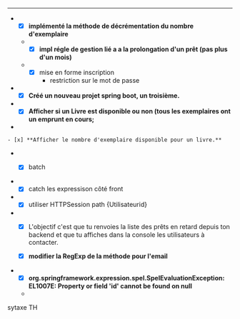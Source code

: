
-------------------------------------------------------------------------------------------------
*
    - [x] **implémenté la méthode de décrémentation du nombre d'exemplaire**

    *
        - [x] **impl régle de gestion lié a a la prolongation d'un prêt (pas plus d'un mois)**
    *
        - [x] mise en forme inscription
            * restriction sur le mot de passe
*
    - [x] **Créé un nouveau projet spring boot, un troisième.**  
    
*
    - [x] **Afficher si un Livre est disponible ou non (tous les exemplaires ont un emprunt en cours;**
    
*

    - [x] **Afficher le nombre d'exemplaire disponible pour un livre.**


*
    -[x] batch


*
    - [x] catch les expressison côté front

*
    - [x] utiliser HTTPSession path {Utilisateurid}

*
    - [x] L'objectif c'est que tu renvoies la liste des prêts en retard depuis ton backend et que tu affiches dans la
      console les utilisateurs à contacter.

  - [x] **modifier la RegExp de la méthode pour l'email**

*
    - [x] **org.springframework.expression.spel.SpelEvaluationException: EL1007E: Property or field 'id' cannot be found on null**

    *

sytaxe TH 



[comment]: <> (<!--        <div class="panel-heading">vos reservation</div>-->)

[comment]: <> (<!--        <div th:text="${session.utilisateurid}"></div>-->)

[comment]: <> (<!--        <div th:text="${session.email}"></div>-->)

[comment]: <> (<!--        <div th:if="${session.containsKey&#40;'aaaaaaa'&#41;}" th:text="${session.email}"></div>-->)

[comment]: <> (     <p>)

[comment]: <> (            Is session empty?)

[comment]: <> (            <th:block th:text="${session.isEmpty&#40;&#41;} ? 'Yes' : 'No'">Yes</th:block>)

[comment]: <> (        </p>)